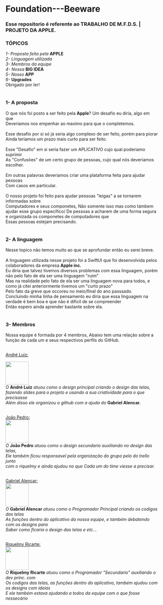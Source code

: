 # Foundation---Beeware
### Esse repositorio é referente ao TRABALHO DE M.F.D.S. | PROJETO DA APPLE.


### TÓPICOS

_1- Proposta feita pela_ **APPLE**\
_2- Linguagem utilizada_\
_3- Membros da equipe_\
_4- Nossa_ **BIG IDEA**\
_5- Nosso_ **APP**\
_6-_ **Upgrades**\
Obrigado por ler! <br> </br>


### 1- A proposta

O que nós foi posto a ser feito pela **Apple**? Um desafio eu diria, algo em que\
Deveriamos nos empenhar ao maximo para que o completemos. <br> </br>
Esse desafio por si só já seria algo complexo de ser feito, porém para piorar\
Ainda teriamos um prazo mais curto para ser feito.<br> </br>
Esse "Desafio" em si seria fazer um APLICATIVO cujo qual poderiamo suprimir\
As "Confusões" de um certo grupo de pessoas, cujo qual nós deveriamos escolher.<br> </br>
Em outras palavras deveriamos criar uma plataforma feita para ajudar pessoas \
Com casos em particular.<br> </br>
O nosso projeto foi feito para ajudar pessoas "leigas" a se tornarem informadas sobre\
Computadores e seus componetes, Não somente isso mas como támbem ajudar esse grupo especifico/
De pessoas a acharem de uma forma segura e organizada os componetes de computadores que\
Essas pessoas estejam precisando.<br> </br>

### 2- A linguagem 

Nesse topico não temos muito ao que se aprofundar então eu serei breve.<br> </br>
A linguagem utilizada nesse projeto foi a SwiftUI que foi desenvolvida pelos colaboradores da empresa **Apple inc.**\
Eu diria que talvez tivemos diversos problemas com essa linguagem, porém não pelo fato de ela ser uma linguagem "ruim"\
Mas na realidade pelo fato de ela ser uma linguagem nova para todos, e como já citei anteriormente tivemos um "curto prazo"\
Pelo fato da greve que occoreu no meio/final do ano passsado.\
Concluindo minha linha de pensamento eu diria que essa linguagem na verdade é bem boa e que não é dificil de se compreender\
Então espero ainda aprender bastante sobre ela. <br> </br>

### 3- Membros 

Nossa equipe é formada por 4 membros, Abaixo tem uma relação sobre a função de cada um e seus respectivos perfils do GitHub.<br> </br>

<a href="https://github.com/Andre-Luiz-lopes" >André Luiz:</a> <br>

<img src = "https://avatars.githubusercontent.com/u/144447401?v=4" width = 76x> <br>
_O_ **André Luiz** _atuou como o design principal criando o design das telas,\
fazendo slides para o projeto e usando a sua criatividade para o que precisasse\
Além disso ele organizou o github com a ajuda do_ **Gabriel Alencar.** <br> </br>



<a href="https://github.com/joaopedrosilva23" >João Pedro:</a>
<br>
<img src = "https://avatars.githubusercontent.com/u/161481668?v=4" width = 76x> <br>
_O_ **João Pedro** _atuou como o design secundario auxiliando no design das telas,\
Ele também ficou responsavel pela organização do grupo pelo do trello junto\
com o riquelmy e ainda ajudou no que Cada um do time viesse a precisar._<br> </br>

<a href="https://github.com/Bilinhas" >Gabriel Alencar:</a>
<br>
<img src = "https://avatars.githubusercontent.com/u/159455478?v=4" width = 76x> <br>
_O_ **Gabriel Alencar** _atuou como o Programador Principal criando os codigos das telas\
As funções dentro do aplicativo da nossa equipe, e também debatendo com os designs para\
Saber como ficaria o design das telas e etc..._<br> </br>

<a href="https://github.com/Riquelmy77" >Riquelmy Ricarte:</a>
<br>
<img src = "https://avatars.githubusercontent.com/u/159535993?v=4" width = 76x> <br>
_O_ **Riquelmy Ricarte** _atuou como o Programador "Secundario" auxiliando o dev princ. com\
Os codigos das telas, as funções dentro do aplicativo, também ajudou com os designs com ideias\
E ele também estava ajudando a todos da equipe com o que fosse nessecário_<br> </br>




